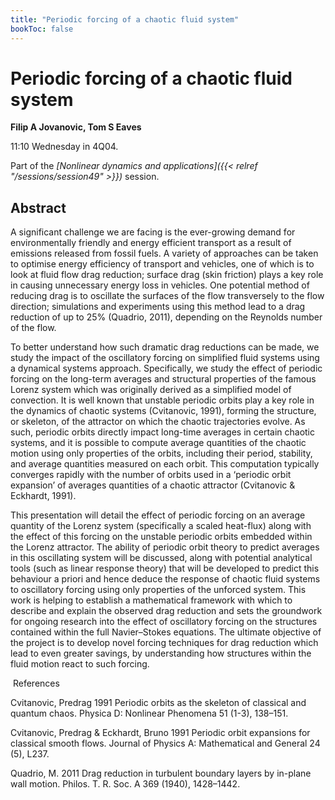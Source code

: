 ```yaml
---
title: "Periodic forcing of a chaotic fluid system"
bookToc: false
---
```


# Periodic forcing of a chaotic fluid system

**Filip A Jovanovic, Tom S Eaves**

11:10 Wednesday in 4Q04.

Part of the *[Nonlinear dynamics and applications]({{< relref "/sessions/session49" >}})* session.

## Abstract

A significant challenge we are facing is the ever-growing demand for environmentally friendly and energy efficient transport as a result of emissions released from fossil fuels. A variety of approaches can be taken to optimise energy efficiency of transport and vehicles, one of which is to look at fluid flow drag reduction; surface drag (skin friction) plays a key role in causing unnecessary energy loss in vehicles. One potential method of reducing drag is to oscillate the surfaces of the flow transversely to the flow direction; simulations and experiments using this method lead to a drag reduction of up to 25% (Quadrio, 2011), depending on the Reynolds number of the flow.

To better understand how such dramatic drag reductions can be made, we study the impact of the oscillatory forcing on simplified fluid systems using a dynamical systems approach. Specifically, we study the effect of periodic forcing on the long-term averages and structural properties of the famous Lorenz system which was originally derived as a simplified model of convection. It is well known that unstable periodic orbits play a key role in the dynamics of chaotic systems (Cvitanovic, 1991), forming the structure, or skeleton, of the attractor on which the chaotic trajectories evolve. As such, periodic orbits directly impact long-time averages in certain chaotic systems, and it is possible to compute average quantities of the chaotic motion using only properties of the orbits, including their period, stability, and average quantities measured on each orbit. This computation typically converges rapidly with the number of orbits used in a ‘periodic orbit expansion’ of averages quantities of a chaotic attractor (Cvitanovic & Eckhardt, 1991). 

This presentation will detail the effect of periodic forcing on an average quantity of the Lorenz system (specifically a scaled heat-flux) along with the effect of this forcing on the unstable periodic orbits embedded within the Lorenz attractor. The ability of periodic orbit theory to predict averages in this oscillating system will be discussed, along with potential analytical tools (such as linear response theory) that will be developed to predict this behaviour a priori and hence deduce the response of chaotic fluid systems to oscillatory forcing using only properties of the unforced system. This work is helping to establish a mathematical framework with which to describe and explain the observed drag reduction and sets the groundwork for ongoing research into the effect of oscillatory forcing on the
structures contained within the full Navier–Stokes equations. The ultimate objective of the project is to develop novel forcing techniques for drag reduction which lead to even greater savings, by understanding how structures within the fluid motion react to such forcing.

 References

Cvitanovic, Predrag 1991 Periodic orbits as the skeleton of classical and quantum chaos. Physica D: Nonlinear Phenomena 51 (1-3), 138–151.

Cvitanovic, Predrag & Eckhardt, Bruno 1991 Periodic orbit expansions for classical smooth flows. Journal of Physics A: Mathematical and General 24 (5), L237.

Quadrio, M. 2011 Drag reduction in turbulent boundary layers by in-plane wall motion. Philos. T. R. Soc. A 369 (1940), 1428–1442.



